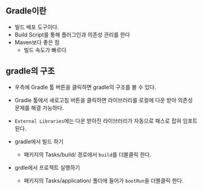 ## Gradle이란
  * 빌드 배포 도구이다.
  * Build Script를 통해 플러그인과 의존성 관리를 한다
  * Maven보다 좋은 점
    * 빌드 속도가 빠르다

## gradle의 구조
  * 우측에 Gradle 툴 버튼을 클릭하면 gradle의 구조를 볼 수 있다.
  * Gradle 툴에서 새로고침 버튼을 클릭하면 라이브러리를 로컬에 다운 받아 의존성 문제를 해결 가능하다.
  * `External Libraries`에는 다운 받아진 라이브러리가 자동으로 패스로 잡혀 임포트 된다.

  * gradle에서 빌드 하기
    * 패키지의 Tasks/build/ 경로에서 `build`를 더블클릭 한다.
  
  * grdle에서 프로젝트 실행하기
    * 패키지의 Tasks/application/ 폴더에 들어가 `bootRun`을 더블클릭 한다.